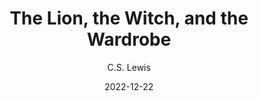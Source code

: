 ---
title: The Lion, the Witch, and the Wardrobe
book: the-lion-the-witch
author: C.S. Lewis
kindle: false
spoilers: false
date: 2022-12-22
---